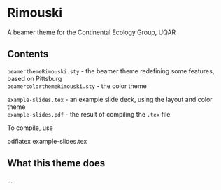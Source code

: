 # Rimouski

A beamer theme for the Continental Ecology Group, UQAR

## Contents

`beamerthemeRimouski.sty` - the beamer theme redefining some features, based on Pittsburg   
`beamercolorthemeRimouski.sty` - the color theme

`example-slides.tex` - an example slide deck, using the layout and color theme   
`example-slides.pdf` - the result of compiling the `.tex` file

To compile, use

 pdflatex example-slides.tex

## What this theme does

...
